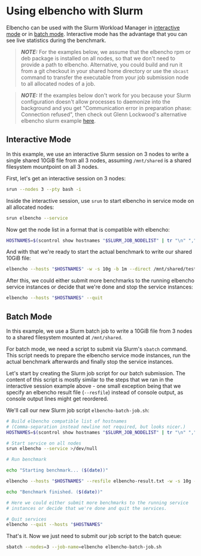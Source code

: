 # Using elbencho with Slurm

Elbencho can be used with the Slurm Workload Manager in [interactive mode](#interactive-mode) or in [batch mode](#batch-mode). Interactive mode has the advantage that you can see live statistics during the benchmark.

> **_NOTE:_** For the examples below, we assume that the elbencho rpm or deb package is installed on all nodes, so that we don't need to provide a path to elbencho. Alternative, you could build and run it from a git checkout in your shared home directory or use the `sbcast` command to transfer the executable from your job submission node to all allocated nodes of a job. 

> **_NOTE:_** If the examples below don't work for you because your Slurm configuration doesn't allow processes to daemonize into the background and you get "Communication error in preparation phase: Connection refused", then check out Glenn Lockwood's alternative elbencho slurm example [here](https://www.glennklockwood.com/benchmarks/elbencho.html).

## Interactive Mode

In this example, we use an interactive Slurm session on 3 nodes to write a single shared 10GiB file from all 3 nodes, assuming `/mnt/shared` is a shared filesystem mountpoint on all 3 nodes.

First, let's get an interactive session on 3 nodes:

```bash
srun --nodes 3 --pty bash -i
```

Inside the interactive session, use  `srun` to start elbencho in service mode on all allocated nodes:

```bash
srun elbencho --service
```

Now get the node list in a format that is compatible with elbencho:

```bash
HOSTNAMES=$(scontrol show hostnames "$SLURM_JOB_NODELIST" | tr "\n" ",")
```

And with that we're ready to start the actual benchmark to write our shared 10GiB file:

```bash
elbencho --hosts "$HOSTNAMES" -w -s 10g -b 1m --direct /mnt/shared/testfile
```

After this, we could either submit more benchmarks to the running elbencho service instances or decide that we're done and stop the service instances:

```bash
elbencho --hosts "$HOSTNAMES" --quit
```

## Batch Mode

In this example, we use a Slurm batch job to write a 10GiB file from 3 nodes to a shared filesystem mounted at `/mnt/shared`.

For batch mode, we need a script to submit via Slurm's `sbatch` command. This script needs to prepare the elbencho service mode instances, run the actual benchmark afterwards and finally stop the service instances.

Let's start by creating the Slurm job script for our batch submission. The content of this script is mostly similar to the steps that we ran in the interactive session example above - one small exception being that we specify an elbencho result file (`--resfile`) instead of console output, as console output lines might get reordered. 

We'll call our new Slurm job script `elbencho-batch-job.sh`:

```bash
# Build elbencho compatible list of hostnames
# (Comma-separation instead newline not required, but looks nicer.)
HOSTNAMES=$(scontrol show hostnames "$SLURM_JOB_NODELIST" | tr "\n" ",")

# Start service on all nodes
srun elbencho --service >/dev/null

# Run benchmark

echo "Starting benchmark... ($(date))"

elbencho --hosts "$HOSTNAMES" --resfile elbencho-result.txt -w -s 10g -b 1m --direct /mnt/shared/testfile >/dev/null

echo "Benchmark finished. ($(date))"

# Here we could either submit more benchmarks to the running service
# instances or decide that we're done and quit the services.

# Quit services
elbencho --quit --hosts "$HOSTNAMES"
```

That's it. Now we just need to submit our job script to the batch queue:

```bash
sbatch --nodes=3 --job-name=elbencho elbencho-batch-job.sh
```

